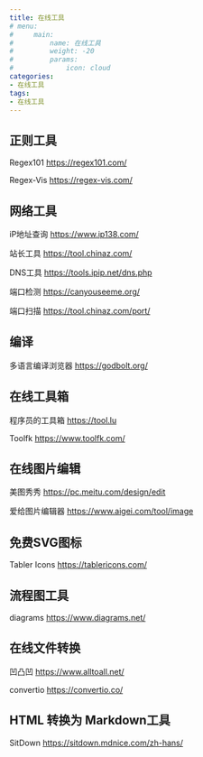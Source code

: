 ```yaml
---
title: 在线工具
# menu:
#     main: 
#         name: 在线工具
#         weight: -20
#         params:
#             icon: cloud
categories:
- 在线工具
tags: 
- 在线工具
---
```


## 正则工具

Regex101 <https://regex101.com/>

Regex-Vis <https://regex-vis.com/>

## 网络工具

iP地址查询 <https://www.ip138.com/>

站长工具 <https://tool.chinaz.com/>

DNS工具 <https://tools.ipip.net/dns.php>

端口检测 <https://canyouseeme.org/>

端口扫描 <https://tool.chinaz.com/port/>

## 编译

多语言编译浏览器 <https://godbolt.org/>

## 在线工具箱

程序员的工具箱 <https://tool.lu>

Toolfk <https://www.toolfk.com/>

## 在线图片编辑

美图秀秀 <https://pc.meitu.com/design/edit>

爱给图片编辑器 <https://www.aigei.com/tool/image>

## 免费SVG图标

Tabler Icons <https://tablericons.com/>

## 流程图工具

diagrams <https://www.diagrams.net/>

## 在线文件转换

凹凸凹 <https://www.alltoall.net/>

convertio <https://convertio.co/>

## HTML 转换为 Markdown工具

SitDown <https://sitdown.mdnice.com/zh-hans/>
